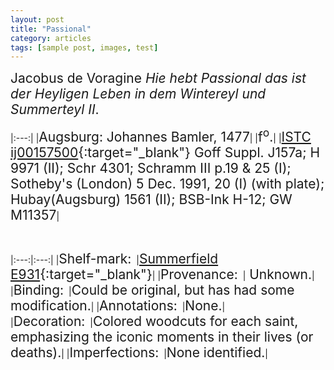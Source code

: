 ```yaml
---
layout: post
title: "Passional"
category: articles
tags: [sample post, images, test]
---
```

<span style="font-size:1.5em;">Jacobus de Voragine *Hie hebt Passional das ist der Heyligen Leben in dem Wintereyl und Summerteyl II*.</span>

|:---:|
|<span style="font-size:1.5em;">Augsburg: Johannes Bamler, 1477</span>|
|<span style="font-size:1.5em;">f<sup>o</sup>.</span>|
|<span style="font-size:1.5em;">[ISTC ij00157500](http://istc.bl.uk/search/record.html?istc=ij00157500){:target="_blank"}&nbsp;Goff Suppl. J157a; H 9971 (II); Schr 4301; Schramm III p.19 & 25 (I); Sotheby's (London) 5 Dec. 1991, 20 (I) (with plate); Hubay(Augsburg) 1561 (II); BSB-Ink H-12; GW M11357</span>|

&nbsp;

|:---:|:---:|
|<span style="font-size:1.5em;">Shelf-mark:</span>&nbsp;&nbsp;|<span style="font-size:1.5em;">[Summerfield E931](http://catalog.lib.ku.edu/cgi-bin/Pwebrecon.cgi?v1=30&ti=26,30&PID=iidX6wbDBRK-tWqBiIKyGCth9_HrC&SEQ=20151209142927&SID=1){:target="_blank"}</span>|
|<span style="font-size:1.5em;">Provenance:</span>&nbsp;&nbsp;|<span style="font-size:1.5em;"> Unknown.</span>|
|<span style="font-size:1.5em;">Binding:</span>&nbsp;&nbsp;|<span style="font-size:1.5em;">Could be original, but has had some modification.</span>|
|<span style="font-size:1.5em;">Annotations:</span>&nbsp;&nbsp;|<span style="font-size:1.5em;">None.</span>|
|<span style="font-size:1.5em;">Decoration:</span>&nbsp;&nbsp;|<span style="font-size:1.5em;">Colored woodcuts for each saint, emphasizing the iconic moments in their lives (or deaths).</span>|
|<span style="font-size:1.5em;">Imperfections:</span>&nbsp;&nbsp;|<span style="font-size:1.5em;">None identified.</span>|​